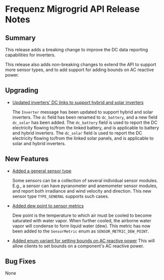 # Frequenz Migrogrid API Release Notes

## Summary

This release adds a breaking change to improve the DC data reporting
capabilities for inverters.

This release also adds non-breaking changes to extend the API to support more
sensor types, and to add support for adding bounds on AC reactive power.

## Upgrading

* [Updated inverters' DC links to support hybrid and solar inverters](https://github.com/frequenz-floss/frequenz-api-microgrid/pull/50)

  The `Inverter` message has been updated to support hybrid and solar inverters.
  The `dc` field has been renamed to `dc_battery`, and a new field `dc_solar`
  has been added.
  The `dc_battery` field is used to report the DC electricity flowing to/from
  the linked battery, and is applicable to battery and hybrid inverters.
  The `dc_solar` field is used to report the DC electricity flowing to/from the
  linked solar panels, and is applicable to solar and hybrid inverters.

## New Features

* [Added a general sensor type](https://github.com/frequenz-floss/frequenz-api-microgrid/pull/49)

  Some sensors can be a collection of several individual sensor modules. E.g.,
  a sensor can have pyranometer and anemometer sensor modules, and report both
  irradiance and wind velocity and direction. This new sensor type
  `TYPE_GENERAL` supports such cases.

* [Added dew point to sensor metrics](https://github.com/frequenz-floss/frequenz-api-microgrid/pull/49)

  Dew point is the temperature to which air must be cooled to become saturated
  with water vapor. When further cooled, the airborne water vapor will condense
  to form liquid water (dew).
  This metric has now been added to the `SensorMetric` enum as
  `SENSOR_METRIC_DEW_POINT`.

* [Added enum variant for setting bounds on AC reactive power](https://github.com/frequenz-floss/frequenz-api-microgrid/pull/51)
    This will allow clients to set bounds on a component's AC reactive power.

## Bug Fixes

None
